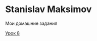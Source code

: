 
# Stanislav Maksimov
Мои домашние задания

[Урок 8](https://staslker.github.io/Modul3.Lesson8 "Сетка на Bootstrap ")
